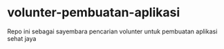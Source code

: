 # volunter-pembuatan-aplikasi
Repo ini sebagai sayembara pencarian volunter untuk pembuatan aplikasi sehat jaya
